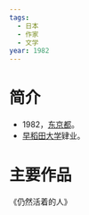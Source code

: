 ```yaml
---
tags:
  - 日本
  - 作家
  - 文学
year: 1982
---
```

# 简介

- 1982，[东京都](东京都.md)。
- [早稻田大学](早稻田大学.md)肄业。
# 主要作品

《仍然活着的人》